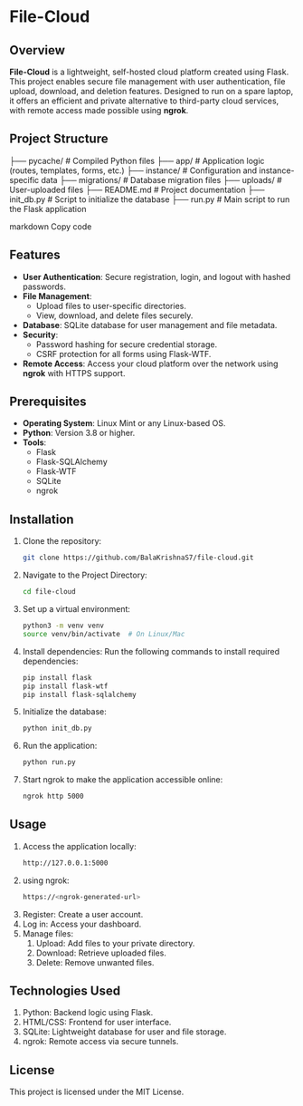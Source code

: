 
# File-Cloud

## Overview
**File-Cloud** is a lightweight, self-hosted cloud platform created using Flask. This project enables secure file management with user authentication, file upload, download, and deletion features. Designed to run on a spare laptop, it offers an efficient and private alternative to third-party cloud services, with remote access made possible using **ngrok**.

## Project Structure
├── pycache/ # Compiled Python files ├── app/ # Application logic (routes, templates, forms, etc.) ├── instance/ # Configuration and instance-specific data ├── migrations/ # Database migration files ├── uploads/ # User-uploaded files ├── README.md # Project documentation ├── init_db.py # Script to initialize the database ├── run.py # Main script to run the Flask application

markdown
Copy code

## Features
- **User Authentication**: Secure registration, login, and logout with hashed passwords.
- **File Management**: 
  - Upload files to user-specific directories.
  - View, download, and delete files securely.
- **Database**: SQLite database for user management and file metadata.
- **Security**:
  - Password hashing for secure credential storage.
  - CSRF protection for all forms using Flask-WTF.
- **Remote Access**: Access your cloud platform over the network using **ngrok** with HTTPS support.

## Prerequisites
- **Operating System**: Linux Mint or any Linux-based OS.
- **Python**: Version 3.8 or higher.
- **Tools**:
  - Flask
  - Flask-SQLAlchemy
  - Flask-WTF
  - SQLite
  - ngrok

## Installation
1. Clone the repository:
   ```bash
   git clone https://github.com/BalaKrishnaS7/file-cloud.git
2. Navigate to the Project Directory:
   ```bash
   cd file-cloud
3. Set up a virtual environment:
   ```bash
   python3 -m venv venv
   source venv/bin/activate  # On Linux/Mac
4. Install dependencies:
   Run the following commands to install required dependencies:
   ```bash
   pip install flask
   pip install flask-wtf
   pip install flask-sqlalchemy
5. Initialize the database:
   ```bash
   python init_db.py
6. Run the application:
    ```bash
    python run.py
7. Start ngrok to make the application accessible online:
    ```bash
    ngrok http 5000

## Usage
  1. Access the application locally:
     ```bash
     http://127.0.0.1:5000
  1. using ngrok:
      ````bash
      https://<ngrok-generated-url>
  2. Register: Create a user account.
  3. Log in: Access your dashboard.
  4. Manage files:
      1. Upload: Add files to your private directory.
      2. Download: Retrieve uploaded files.
      3. Delete: Remove unwanted files.


## Technologies Used
  1. Python: Backend logic using Flask.
  2. HTML/CSS: Frontend for user interface.
  3. SQLite: Lightweight database for user and file storage.
  4. ngrok: Remote access via secure tunnels.

 ## License
   This project is licensed under the MIT License.    


